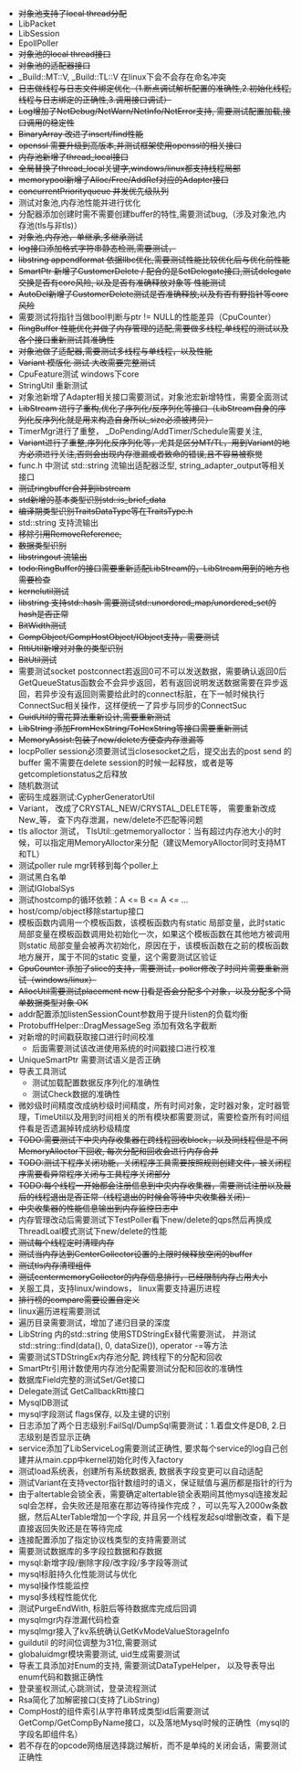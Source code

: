 * ~~对象池支持了local thread分配~~
* LibPacket
* LibSession
* EpollPoller
* ~~对象池的local thread接口~~
* ~~对象池的适配器接口~~
* _Build::MT::V, _Build::TL::V 在linux下会不会存在命名冲突
* ~~日志做线程与日志文件绑定优化（1.断点调试解析配置的准确性,2.初始化线程,线程与日志绑定的正确性,3.调用接口调试）~~
* ~~Log增加了NetDebug/NetWarn/NetInfo/NetError支持, 需要测试配置加载,接口调用的稳定性~~
* ~~BinaryArray 改进了insert/find性能~~
* ~~openssl 需要升级到高版本,并测试框架使用openssl的相关接口~~
* ~~内存池新增了thread_local接口~~
* ~~全局替换了thread_local关键字,windows/linux都支持线程局部~~
* ~~memorypool新增了Alloc/Free/AddRef对应的Adapter接口~~
* ~~concurrentPriorityqueue 并发优先级队列~~
* 测试对象池,内存池性能并进行优化
* 分配器添加创建时需不需要创建buffer的特性,需要测试bug,（涉及对象池,内存池(tls与非tls)）
* ~~对象池,内存池，单继承,多继承测试~~
* ~~log接口添加格式字符串静态检测,需要测试，~~
* ~~libstring appendformat 依据llbc优化,需要测试性能比较优化后与优化前性能~~
* ~~SmartPtr 新增了CustomerDelete / 配合的是SetDelegate接口,测试delegate交换是否有core风险, 以及是否有准确释放对象等 性能测试~~
* ~~AutoDel新增了CustomerDelete测试是否准确释放,以及有否有野指针等core风险~~
* 需要测试将指针当做bool判断与ptr != NULL的性能差异（CpuCounter）
* ~~RingBuffer 性能优化并做了内存管理的适配,需要做多线程,单线程的测试以及各个接口重新测试其准确性~~
* ~~对象池做了适配器,需要测试多线程与单线程，以及性能~~
* ~~Variant 模版化 测试 大改需要完整测试~~
* CpuFeature测试 windows下core
* StringUtil 重新测试
* 对象池新增了Adapter相关接口需要测试，对象池宏新增特性，需要全面测试
* ~~LibStream 进行了重构,优化了序列化/反序列化等接口（LibStream自身的序列化反序列化就是用来构造自身所以_size必须被拷贝）~~
* TimerMgr进行了重整， _DoPending/AddTimer/Schedule需要关注, 
* ~~Variant进行了重整,序列化反序列化等，尤其是区分MT/TL，用到Variant的地方必须进行关注,否则会出现内存泄漏或者致命的错误,且不容易被察觉~~
* func.h 中测试 std::string 流输出适配器泛型, string_adapter_output等相关接口
* ~~测试ringbuffer合并到libstream~~
* ~~std新增的基本类型识别std::is_brief_data~~
* ~~编译期类型识别TraitsDataType等在TraitsType.h~~
* std::string 支持流输出
* ~~移除引用RemoveReference,~~
* ~~数据类型识别~~
* ~~libstringout 流输出~~
* ~~todo:RingBuffer的接口需要重新适配LibStream的，LibStream用到的地方也需要检查~~
* ~~kernelutil测试~~
* ~~libstring 支持std::hash 需要测试std::unordered_map/unordered_set的hash是否正常~~
* ~~BitWidth测试~~
* ~~CompObject/CompHostObject/IObject支持，需要测试~~
* ~~RttiUtil新增对对象的类型识别~~
* ~~BitUtil测试~~
* 需要测试socket postconnect若返回0可不可以发送数据，需要确认返回0后GetQueueStatus函数会不会异步返回，若有返回说明发送数据需要在异步返回，若异步没有返回则需要给此时的connect标脏，在下一帧时候执行ConnectSuc相关操作，这样便统一了异步与同步的ConnectSuc
* ~~GuidUtil的雪花算法重新设计,需要重新测试~~
* ~~LibString 添加FromHexString/ToHexString等接口需要重新测试~~
* ~~MemoryAssist:包装了new/delete方便查内存泄漏等~~
* IocpPoller session必须要测试当closesocket之后，提交出去的post send 的buffer 需不需要在delete session的时候一起释放，或者是等getcompletionstatus之后释放
* 随机数测试
* 密码生成器测试:CypherGeneratorUtil
* Variant， 改成了CRYSTAL_NEW/CRYSTAL_DELETE等， 需要重新改成New_等， 查下内存泄漏，new/delete不匹配等问题
* tls alloctor 测试， TlsUtil::getmemoryalloctor：当有超过内存池大小的时候，可以指定用MemoryAlloctor来分配（建议MemoryAlloctor同时支持MT和TL）
* 测试poller rule mgr转移到每个poller上
* 测试黑白名单
* 测试IGlobalSys
* 测试hostcomp的循环依赖：A <= B <= A <= ...
* host/comp/object移除startup接口
* 模板函数内调用一个模板函数，该模板函数内有static 局部变量，此时static 局部变量在模板函数调用处初始化一次，如果这个模板函数在其他地方被调用则static 局部变量会被再次初始化，原因在于，该模板函数在之前的模板函数地方展开，属于不同的static 变量，这个需要测试区验证
* ~~CpuCounter 添加了slice的支持，需要测试，poller修改了时间片需要重新测试（windows/linux）~~
* ~~AllocUtil需要测试placement new []看是否会分配多个对象，以及分配多个简单数据类型对象  OK~~
* addr配置添加listenSessionCount参数用于提升listen的负载均衡
* ProtobuffHelper::DragMessageSeg 添加有效名字截断
* 对新增的时间戳获取接口进行时间校准
  * 后面需要测试该改进使用系统的时间戳接口进行校准
* UniqueSmartPtr 需要测试语义是否正确
* 导表工具测试
  * 测试加载配置数据反序列化的准确性
  * 测试Check数据的准确性
* 微妙级时间精度改成纳秒级时间精度，所有时间对象，定时器对象，定时器管理，TimeUtil以及用到时间相关的所有模块都需要测试，需要检查所有时间组件看是否遗漏掉转成纳秒级精度
* ~~TODO:需要测试下中央内存收集器在跨线程回收block，以及同线程但是不同MemoryAlloctor下回收, 每次分配和回收会进行内存合并~~
* ~~TODO:测试下程序关闭功能，关闭程序工具需要按照规则创建文件，被关闭程序需要看异常程序关闭与工具程序关闭部分~~
* ~~TODO:每个线程一开始都会注册信息到中央内存收集器，需要测试注册以及最后的线程退出是否正常（线程退出的时候会等待中央收集器关闭）~~
* ~~中央收集器的性能信息输出到内存监控日志中~~
* 内存管理改动后需要测试下TestPoller看下new/delete的qps然后再换成ThreadLoal模式测试下new/delete的性能
* ~~测试每个线程定时清理内存~~
* ~~测试当内存达到CenterCollector设置的上限时候释放空闲的buffer~~
* ~~测试tls内存清理组件~~
* ~~测试centermemoryCollector的内存信息排行，已经限制内存占用大小~~
* 关服工具，支持linux/windows， linux需要支持遍历进程
* ~~排行榜的compare需要设置自定义~~
* linux遍历进程需要测试
* 遍历目录需要测试，增加了递归目录的深度
* LibString 内的std::string 使用STDStringEx替代需要测试， 并测试std::string::find(data(), 0, dataSize()), operator -=等方法
* 需要测试STDStringEx内存池分配, 跨线程下的分配和回收
* SmartPtr引用计数使用内存池分配需要测试分配和回收的准确性
* 数据库Field完整的测试Set/Get接口
* Delegate测试 GetCallbackRtti接口
* MysqlDB测试
* mysql字段测试 flags保存, 以及主键的识别
* 日志添加了两个日志级别:FailSql/DumpSql需要测试：1.着盘文件是DB, 2.日志级别是否显示正确
* service添加了LibServiceLog需要测试正确性, 要求每个service的log自己创建并从main.cpp中kernel初始化时传入factory
* 测试load系统表，创建所有系统数据表, 数据表字段变更可以自动适配
* 测试Variant在支持vector指针数组时的语义，保证赋值与遍历都是指针的行为
* 由于altertable会锁全表，需要确定altertable锁全表期间其他mysql连接发起sql会怎样，会失败还是阻塞在那边等待操作完成？，可以先写入2000w条数据，然后ALterTable增加一个字段, 并且另一个线程发起sql增删改查，看下是直接返回失败还是在等待完成
* 连接配置添加了指定协议栈类型的支持需要测试
* 需要测试数据库的多字段拉数据和存数据
* mysql:新增字段/删除字段/改字段/多字段等测试
* mysql标脏持久化性能测试与优化
* mysql操作性能监控
* mysql多线程性能优化
* 测试PurgeEndWith, 标脏后等待数据库完成后回调
* mysqlmgr内存泄漏代码检查
* mysqlmgr接入了kv系统确认GetKvModeValueStorageInfo
* guildutil 的时间位调整为31位,需要测试
* globaluidmgr模块需要测试, uid生成需要测试
* 导表工具添加对Enum的支持, 需要测试DataTypeHelper， 以及导表导出enum代码和数据正确性
* 登录鉴权测试,心跳测试，登录流程测试
* Rsa简化了加解密接口(支持了LibString)
* CompHost的组件索引从字符串转成类型id后需要测试GetComp/GetCompByName接口，以及落地Mysql时候的正确性（mysql的字段名即组件名）
* 若不存在的opcode网络层选择跳过解析，而不是单纯的关闭会话，需要测试正确性

